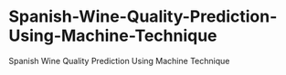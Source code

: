 # Spanish-Wine-Quality-Prediction-Using-Machine-Technique
Spanish Wine Quality Prediction Using Machine Technique
